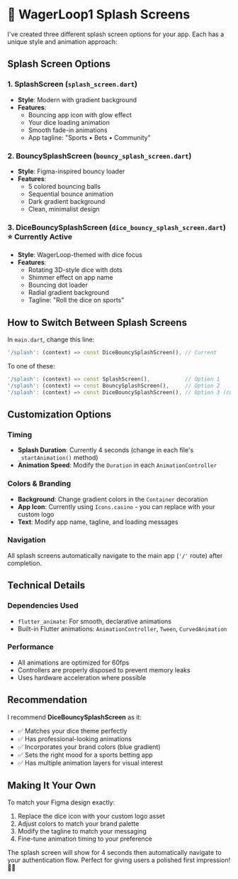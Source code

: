 # 🎲 WagerLoop1 Splash Screens

I've created three different splash screen options for your app. Each has a unique style and animation approach:

## Splash Screen Options

### 1. **SplashScreen** (`splash_screen.dart`)
- **Style**: Modern with gradient background
- **Features**: 
  - Bouncing app icon with glow effect
  - Your dice loading animation
  - Smooth fade-in animations
  - App tagline: "Sports • Bets • Community"

### 2. **BouncySplashScreen** (`bouncy_splash_screen.dart`)
- **Style**: Figma-inspired bouncy loader
- **Features**:
  - 5 colored bouncing balls
  - Sequential bounce animation
  - Dark gradient background
  - Clean, minimalist design

### 3. **DiceBouncySplashScreen** (`dice_bouncy_splash_screen.dart`) ⭐ **Currently Active**
- **Style**: WagerLoop-themed with dice focus
- **Features**:
  - Rotating 3D-style dice with dots
  - Shimmer effect on app name
  - Bouncing dot loader
  - Radial gradient background
  - Tagline: "Roll the dice on sports"

## How to Switch Between Splash Screens

In `main.dart`, change this line:

```dart
'/splash': (context) => const DiceBouncySplashScreen(), // Current
```

To one of these:

```dart
'/splash': (context) => const SplashScreen(),           // Option 1
'/splash': (context) => const BouncySplashScreen(),     // Option 2  
'/splash': (context) => const DiceBouncySplashScreen(), // Option 3 (current)
```

## Customization Options

### Timing
- **Splash Duration**: Currently 4 seconds (change in each file's `_startAnimation()` method)
- **Animation Speed**: Modify the `Duration` in each `AnimationController`

### Colors & Branding
- **Background**: Change gradient colors in the `Container` decoration
- **App Icon**: Currently using `Icons.casino` - you can replace with your custom logo
- **Text**: Modify app name, tagline, and loading messages

### Navigation
All splash screens automatically navigate to the main app (`'/'` route) after completion.

## Technical Details

### Dependencies Used
- `flutter_animate`: For smooth, declarative animations
- Built-in Flutter animations: `AnimationController`, `Tween`, `CurvedAnimation`

### Performance
- All animations are optimized for 60fps
- Controllers are properly disposed to prevent memory leaks
- Uses hardware acceleration where possible

## Recommendation

I recommend **DiceBouncySplashScreen** as it:
- ✅ Matches your dice theme perfectly
- ✅ Has professional-looking animations
- ✅ Incorporates your brand colors (blue gradient)
- ✅ Sets the right mood for a sports betting app
- ✅ Has multiple animation layers for visual interest

## Making It Your Own

To match your Figma design exactly:
1. Replace the dice icon with your custom logo asset
2. Adjust colors to match your brand palette
3. Modify the tagline to match your messaging
4. Fine-tune animation timing to your preference

The splash screen will show for 4 seconds then automatically navigate to your authentication flow. Perfect for giving users a polished first impression! 🎲✨
